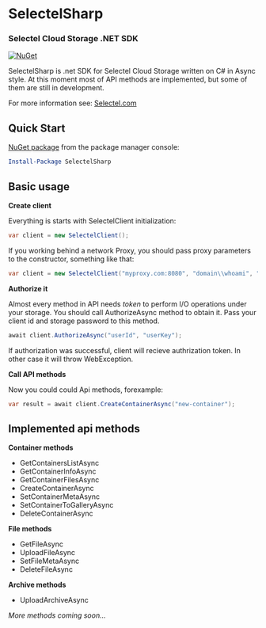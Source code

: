 # SelectelSharp
### Selectel Cloud Storage .NET SDK 

[![NuGet](https://img.shields.io/nuget/v/SelectelSharp.svg)](https://www.nuget.org/packages/SelectelSharp?NormalizedVersion=0.8.0)

SelectelSharp is .net SDK for Selectel Cloud Storage written on C# in Async style.
At this moment most of API methods are implemented, but some of them are still in development.

For more information see: 
[Selectel.com](https://selectel.com/)

## Quick Start

[NuGet package](https://www.nuget.org/packages/SelectelSharp/) from the package manager console:
```powershell
Install-Package SelectelSharp
```

## Basic usage

**Create client**

Everything is starts with SelectelClient initialization:

```cs
var client = new SelectelClient();
```

If you working behind a network Proxy, you should pass proxy parameters to the constructor, something like that:

```cs
var client = new SelectelClient("myproxy.com:8080", "domain\\whoami", "pa$$w0rd");
```

**Authorize it**

Almost every method in API needs _token_ to perform I/O operations under your storage.
You should call AuthorizeAsync method to obtain it. Pass your client id and storage password to this method.

```cs
await client.AuthorizeAsync("userId", "userKey");
```
If authorization was successful, client will recieve authrization token. In other case it will throw WebException.

**Call API methods**

Now you could could Api methods, forexample:
```cs
var result = await client.CreateContainerAsync("new-container");
```

## Implemented api methods

**Container methods**
* GetContainersListAsync
* GetContainerInfoAsync
* GetContainerFilesAsync
* CreateContainerAsync
* SetContainerMetaAsync
* SetContainerToGalleryAsync
* DeleteContainerAsync

**File methods**
* GetFileAsync
* UploadFileAsync
* SetFileMetaAsync
* DeleteFileAsync

**Archive methods**
* UploadArchiveAsync

_More methods coming soon..._

